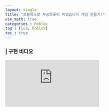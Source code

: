 ```yaml
---
layout: single
title: "로블록스로 무궁화꽃이 피었습니다 게임 만들기!"
use_math: true
categories : Roblox
tag : [Lua, Roblox]
toc : true
---
```


### | 구현 비디오


<iframe id="video" width="가로" height="세로" src="https://user-images.githubusercontent.com/75241542/174750598-38f9612c-07ff-4a5d-9f0f-b04b067c40ca.mp4" frameborder="0">
</iframe>
